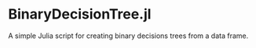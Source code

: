 # BinaryDecisionTree.jl

A simple Julia script for creating binary decisions trees from a data frame.

